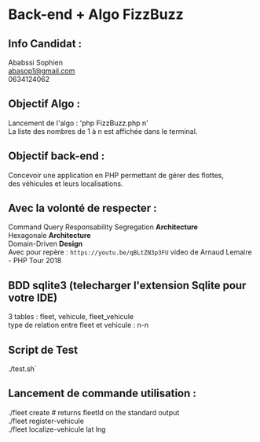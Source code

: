 # Back-end + Algo FizzBuzz

## Info Candidat :

Ababssi Sophien  
abasop1@gmail.com  
0634124062

## Objectif Algo :

Lancement de l'algo : 'php FizzBuzz.php n'  
La liste des nombres de 1 à n est affichée dans le terminal.

## Objectif back-end :

Concevoir une application en PHP permettant de gérer des flottes,  
des véhicules et leurs localisations.

## Avec la volonté de respecter :

Command Query Responsability Segregation **Architecture**  
Hexagonale **Architecture**  
Domain-Driven **Design**  
Avec pour repère : `https://youtu.be/qBLtZN3p3FU` video de Arnaud Lemaire - PHP Tour 2018

## BDD sqlite3 (telecharger l'extension Sqlite pour votre IDE)

3 tables : fleet, vehicule, fleet_vehicule  
type de relation entre fleet et vehicule : n-n

## Script de Test

./test.sh`

## Lancement de commande utilisation :

./fleet create <userId> # returns fleetId on the standard output  
./fleet register-vehicule <fleetId> <vehiculePlateNumber>  
./fleet localize-vehicule <fleetId> <vehiculePlateNumber> lat lng
